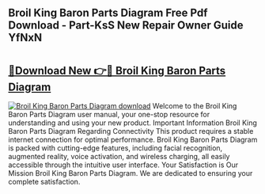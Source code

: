 ## Broil King Baron Parts Diagram Free Pdf Download - Part-KsS New Repair Owner Guide YfNxN

# <h2><a href="http://dfu606.blite.top/?on=Broil+King+Baron+Parts+Diagram">🔗Download New 👉🔴 Broil King Baron Parts Diagram</a></h2>

[![Broil King Baron Parts Diagram download](https://i.imgur.com/lujVjoI.png)](http://dfu606.blite.top/?on=Broil+King+Baron+Parts+Diagram)
Welcome to the Broil King Baron Parts Diagram user manual, your one-stop resource for understanding and using your new product. Important Information Broil King Baron Parts Diagram Regarding Connectivity This product requires a stable internet connection for optimal performance. Broil King Baron Parts Diagram is packed with cutting-edge features, including facial recognition, augmented reality, voice activation, and wireless charging, all easily accessible through the intuitive user interface. Your Satisfaction is Our Mission Broil King Baron Parts Diagram. We are dedicated to ensuring your complete satisfaction.
